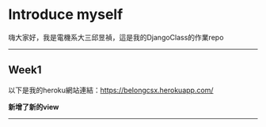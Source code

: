 # Introduce myself

嗨大家好，我是電機系大三邱昱禎，這是我的DjangoClass的作業repo

---
## Week1

以下是我的heroku網站連結：https://belongcsx.herokuapp.com/

**新增了新的view** 

---
